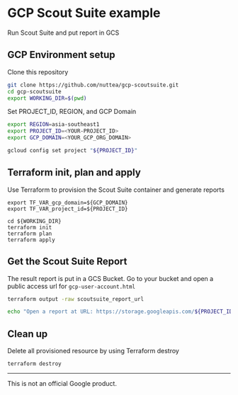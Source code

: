 # GCP Scout Suite example

Run Scout Suite and put report in GCS

## GCP Environment setup

Clone this repository

```sh
git clone https://github.com/nuttea/gcp-scoutsuite.git
cd gcp-scoutsuite
export WORKING_DIR=$(pwd)
```

Set PROJECT_ID, REGION, and GCP Domain

```sh
export REGION=asia-southeast1
export PROJECT_ID=<YOUR-PROJECT_ID>
export GCP_DOMAIN=<YOUR_GCP_ORG_DOMAIN>

gcloud config set project "${PROJECT_ID}"
```

## Terraform init, plan and apply

Use Terraform to provision the Scout Suite container and generate reports

```
export TF_VAR_gcp_domain=${GCP_DOMAIN}
export TF_VAR_project_id=${PROJECT_ID}

cd ${WORKING_DIR}
terraform init
terraform plan
terraform apply
```

## Get the Scout Suite Report

The result report is put in a GCS Bucket. Go to your bucket and open a public access url for `gcp-user-account.html`

```bash
terraform output -raw scoutsuite_report_url
```

```bash
echo "Open a report at URL: https://storage.googleapis.com/${PROJECT_ID}-scoutsuite/reports/gcp-user-account.html"
```

## Clean up

Delete all provisioned resource by using Terraform destroy

```
terraform destroy
```

-------

This is not an official Google product.